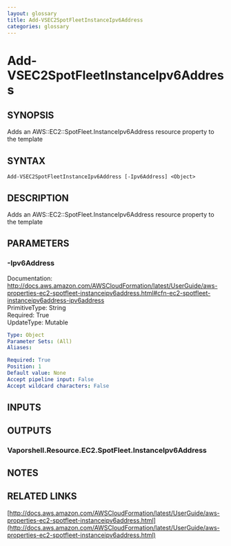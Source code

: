 ```yaml
---
layout: glossary
title: Add-VSEC2SpotFleetInstanceIpv6Address
categories: glossary
---
```


# Add-VSEC2SpotFleetInstanceIpv6Address

## SYNOPSIS
Adds an AWS::EC2::SpotFleet.InstanceIpv6Address resource property to the template

## SYNTAX

```
Add-VSEC2SpotFleetInstanceIpv6Address [-Ipv6Address] <Object>
```

## DESCRIPTION
Adds an AWS::EC2::SpotFleet.InstanceIpv6Address resource property to the template

## PARAMETERS

### -Ipv6Address
Documentation: http://docs.aws.amazon.com/AWSCloudFormation/latest/UserGuide/aws-properties-ec2-spotfleet-instanceipv6address.html#cfn-ec2-spotfleet-instanceipv6address-ipv6address    
PrimitiveType: String    
Required: True    
UpdateType: Mutable

```yaml
Type: Object
Parameter Sets: (All)
Aliases: 

Required: True
Position: 1
Default value: None
Accept pipeline input: False
Accept wildcard characters: False
```

## INPUTS

## OUTPUTS

### Vaporshell.Resource.EC2.SpotFleet.InstanceIpv6Address

## NOTES

## RELATED LINKS

[http://docs.aws.amazon.com/AWSCloudFormation/latest/UserGuide/aws-properties-ec2-spotfleet-instanceipv6address.html](http://docs.aws.amazon.com/AWSCloudFormation/latest/UserGuide/aws-properties-ec2-spotfleet-instanceipv6address.html)

